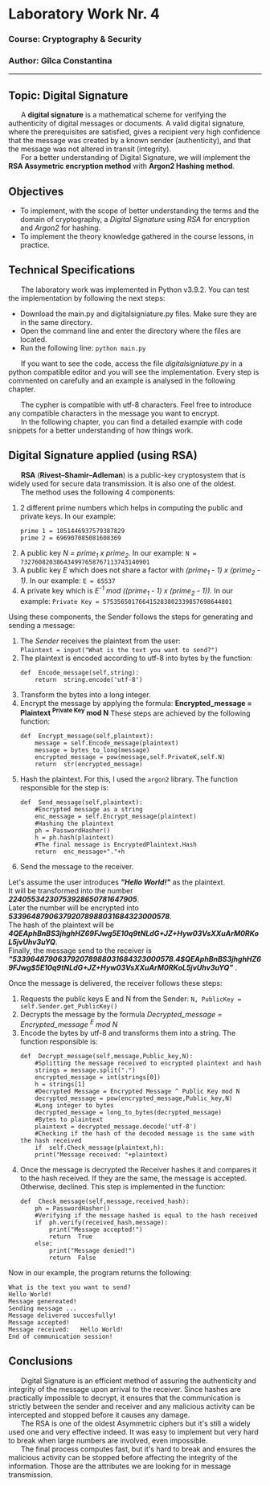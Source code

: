 ﻿# Laboratory Work Nr. 4
### Course: Cryptography & Security
### Author: Gîlca Constantina

----

## Topic: Digital Signature       
&ensp;&ensp;&ensp; A **digital signature** is a mathematical scheme for verifying the authenticity of digital messages or documents. A valid digital signature, where the prerequisites are satisfied, gives a recipient very high confidence that the message was created by a known sender (authenticity), and that the message was not altered in transit (integrity).             
&ensp;&ensp;&ensp; For a better understanding of Digital Signature, we will implement the **RSA Assymetric encryption method** with **Argon2 Hashing method**.       
               
## Objectives       
* To implement, with the scope of better understanding the terms and the domain of cryptography, a *Digital Signature* using *RSA* for encryption and *Argon2* for hashing.       
* To implement the theory knowledge gathered in the course lessons, in practice.       
       
## Technical Specifications
&ensp;&ensp;&ensp; The laboratory work was implemented in Python v3.9.2. You can test the implementation by following the next steps:       
- Download the main.py and digitalsigniature.py files. Make sure they are in the same directory.      
- Open the command line and enter the directory where the files are located.
- Run the following line:
```python main.py```           
                                   
&ensp;&ensp;&ensp; If you want to see the code, access the file *digitalsigniature.py* in a python compatible editor and you will see the implementation. Every step is commented on carefully and an example is analysed in the following chapter.       
       
&ensp;&ensp;&ensp; The cypher is compatible with utf-8 characters. Feel free to introduce any compatible characters in the message you want to encrypt.       
&ensp;&ensp;&ensp; In the following chapter, you can find a detailed example with code snippets for a better understanding of how things work.       
       
## Digital Signature applied (using RSA)       
&ensp;&ensp;&ensp; **RSA** (**Rivest–Shamir–Adleman**) is a public-key cryptosystem that is widely used for secure data transmission. It is also one of the oldest.        
&ensp;&ensp;&ensp; The method uses the following 4 components:              
1. 2 different prime numbers which helps in computing the public and private keys. In our example:                    
	```               
	prime 1 = 1051446937579387829                             
	prime 2 = 696907085081608369                                 
	```                   
2. A public key  *N = prime<sub>1</sub> x prime<sub>2</sub>*. In our example:
	```N = 732760820386434997658767113743140901```       
3. A public key *E* which does not share a factor with *(prime<sub>1</sub> - 1) x (prime<sub>2</sub> - 1)*. In our example:
	```E = 65537```       
4. A private key which is *E<sup>-1</sup> mod ((prime<sub>1</sub> - 1) x (prime<sub>2</sub> - 1))*. In our example:
	```Private Key = 575356501766415283802339857698644801```       

Using these components, the Sender follows the steps for generating and sending a message:       
1. The *Sender* receives the plaintext from the user:             
```Plaintext = input("What is the text you want to send?")```                 
2. The plaintext is encoded according to utf-8 into bytes by the function:                
	```        
	def  Encode_message(self,string):         
		return  string.encode('utf-8')         
	```        
3. Transform the bytes into a long integer.
4. Encrypt the message by applying the formula:
**Encrypted_message = Plaintext <sup>Private Key</sup> mod N**
These steps are achieved by the following function:
	```
	def  Encrypt_message(self,plaintext):
		message = self.Encode_message(plaintext)
		message = bytes_to_long(message)
		encrypted_message = pow(message,self.PrivateK,self.N)
		return  str(encrypted_message)
	```
5. Hash the plaintext. For this, I used the `argon2` library. The function responsible for the step is:
	```
	def  Send_message(self,plaintext):
		#Encrypted message as a string
		enc_message = self.Encrypt_message(plaintext)
		#Hashing the plaintext
		ph = PasswordHasher()
		h = ph.hash(plaintext)
		#The final message is EncryptedPlaintext.Hash
		return  enc_message+"."+h
	```
6. Send the message to the receiver.

Let's assume the user introduces ***"Hello World!"*** as the plaintext.                
It will be transformed into the number ***22405534230753928650781647905***.                                     
Later the number will be encrypted into ***533964879063792078988031684323000578***.                     
The hash of the plaintext will be ***4$QEAphBnBS3jhghHZ69FJwg$5E10q9tNLdG+JZ+Hyw03VsXXuArM0RKoL5jvUhv3uYQ***.      
Finally, the message send to the receiver is ***"533964879063792078988031684323000578.4\$QEAphBnBS3jhghHZ69FJwg$5E10q9tNLdG+JZ+Hyw03VsXXuArM0RKoL5jvUhv3uYQ"*** .                             
                                 
Once the message is delivered, the receiver follows these steps:       

1. Requests the public keys E and N from the Sender:
```N, PublicKey = self.Sender.get_PublicKey()```
2. Decrypts the message by the formula *Decrypted_message = Encrypted_message <sup>E</sup> mod N*
3. Encode the bytes by utf-8 and transforms them into a string.
The function responsible is:
	```
	def  Decrypt_message(self,message,Public_key,N):
		#Splitting the message received to encrypted plaintext and hash
		strings = message.split(".")
		encrypted_message = int(strings[0])
		h = strings[1]
		#Decrypted Message = Encrypted Message ^ Public Key mod N
		decrypted_message = pow(encrypted_message,Public_key,N)
		#Long integer to bytes
		decrypted_message = long_to_bytes(decrypted_message)
		#Bytes to plaintext
		plaintext = decrypted_message.decode('utf-8')
		#Checking if the hash of the decoded message is the same with the hash received
		if  self.Check_message(plaintext,h):
		print("Message received: "+plaintext)
	```
4. Once the message is decrypted the Receiver hashes it and compares it to the hash received. If they are the same, the message is accepted. Otherwise, declined. 
This step is implemented in the function:
	```
	def  Check_message(self,message,received_hash):
		ph = PasswordHasher()
		#Verifying if the message hashed is equal to the hash received
		if  ph.verify(received_hash,message):
			print("Message accepted!")
			return  True
		else:
			print("Message denied!")
			return  False
	```                   
Now in our example, the program returns the following:
```
What is the text you want to send? 
Hello World!
Message genereated!
Sending message ...
Message delivered succesfully!
Message accepted!
Message received:   Hello World!
End of communication session!
```
## Conclusions       
&ensp;&ensp;&ensp; Digital Signature is an efficient method of assuring the authenticity and integrity of the message upon arrival to the receiver. Since hashes are practically impossible to decrypt, it ensures that the communication is strictly between the sender and receiver and any malicious activity can be intercepted and stopped before it causes any damage.      
&ensp;&ensp;&ensp; The RSA is one of the oldest Asymmetric ciphers but it's still a widely used one and very effective indeed. It was easy to implement but very hard to break when large numbers are involved, even impossible.     
&ensp;&ensp;&ensp; The final process computes fast, but it's hard to break and ensures the malicious activity can be stopped before affecting the integrity of the information. Those are the attributes we are looking for in message transmission.     

